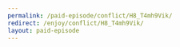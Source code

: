 ```yaml
---
permalink: /paid-episode/conflict/H8_T4mh9Vik/
redirect: /enjoy/conflict/H8_T4mh9Vik/
layout: paid-episode
---
```

